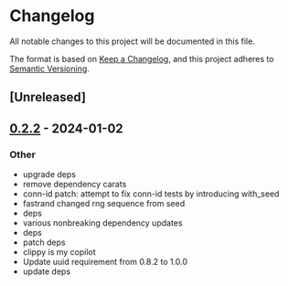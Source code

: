 # Changelog
All notable changes to this project will be documented in this file.

The format is based on [Keep a Changelog](https://keepachangelog.com/en/1.0.0/),
and this project adheres to [Semantic Versioning](https://semver.org/spec/v2.0.0.html).

## [Unreleased]

## [0.2.2](https://github.com/trillium-rs/trillium/compare/trillium-conn-id-v0.2.1...trillium-conn-id-v0.2.2) - 2024-01-02

### Other
- upgrade deps
- remove dependency carats
- conn-id patch: attempt to fix conn-id tests by introducing with_seed
- fastrand changed rng sequence from seed
- deps
- various nonbreaking dependency updates
- deps
- patch deps
- clippy is my copilot
- Update uuid requirement from 0.8.2 to 1.0.0
- update deps
